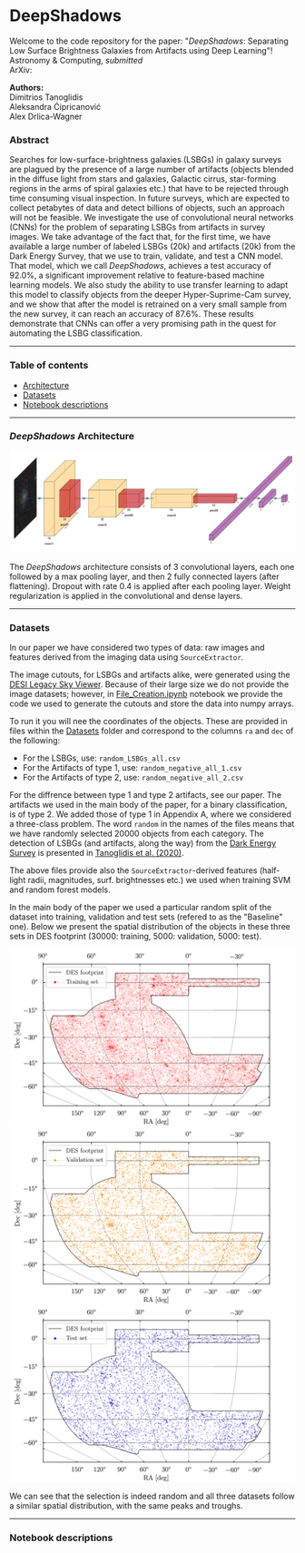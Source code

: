 # DeepShadows
Welcome to the code repository for the paper: "*DeepShadows*: Separating Low Surface Brightness Galaxies from Artifacts using Deep Learning"!\
Astronomy & Computing, *submitted*\
ArXiv: 


**Authors:**\
Dimitrios Tanoglidis\
Aleksandra Ćipricanović\
Alex Drlica-Wagner

### Abstract 

Searches for low-surface-brightness galaxies (LSBGs) in galaxy surveys are plagued by the presence of a large number of artifacts (objects blended in the diffuse light from stars and galaxies, Galactic cirrus, star-forming regions in the arms of spiral galaxies etc.) that have to be rejected through time consuming visual inspection. In future surveys, which are expected to collect petabytes of data and detect billions of objects, such an approach will not be feasible. We investigate the use of convolutional neural networks (CNNs) for the problem of separating LSBGs from artifacts in survey images. We take advantage of the fact that, for the first time, we have available a large number of labeled LSBGs (20k) and artifacts (20k) from the Dark Energy Survey, that we use to train, validate, and test a CNN model. That model, which we call *DeepShadows*, achieves a test accuracy of 92.0%, a significant improvement relative to feature-based machine learning models. We also study the ability to use transfer learning to adapt this model to classify objects from the deeper Hyper-Suprime-Cam survey, and we show that after the model is retrained on a very small sample from the new survey, it can reach an accuracy of 87.6%. These results demonstrate that CNNs can offer a very promising path in the quest for automating the LSBG classification.

---
### Table of contents

- [Architecture](#DeepShadows-Architecture)
- [Datasets](#Datasets)
- [Notebook descriptions](#Notebook_Descriptions)
---


### *DeepShadows* Architecture

![Architecture of DeepShadows](/Images/DeepShadows.png)

The *DeepShadows* architecture consists of 3 convolutional layers, each one followed by a max pooling layer, and then 2 fully connected layers (after flattening). 
Dropout with rate 0.4 is applied after each pooling layer. Weight regularization is applied in the convolutional and dense layers. 

--- 

### Datasets

In our paper we have considered two types of data: raw images and features derived from the imaging data using `SourceExtractor`.

The image cutouts, for LSBGs and artifacts alike, were generated using the [DESI Legacy Sky Viewer](https://www.legacysurvey.org/viewer). Because of their large size
we do not provide the image datasets; however, in [File_Creation.ipynb](/File_Creation.ipynb) notebook we provide the code we used to generate the cutouts and store the data into numpy arrays.

To run it you will nee the coordinates of the objects. These are provided in files within the [Datasets](/Datasets) folder and correspond to the columns `ra` and `dec` of the following:

- For the LSBGs, use: `random_LSBGs_all.csv`
- For the Artifacts of type 1, use: `random_negative_all_1.csv`
- For the Artifacts of type 2, use: `random_negative_all_2.csv`

For the diffrence between type 1 and type 2 artifacts, see our paper. The artifacts we used in the main body of the paper, for a binary classification, is of type 2. We added those of type 1 in Appendix A, where we considered a three-class problem. The word `random` in the names of the files means that we have randomly selected 20000 objects from each 
category. The detection of LSBGs (and artifacts, along the way) from the [Dark Energy Survey](https://www.darkenergysurvey.org/) is presented in [Tanoglidis et al. (2020)](https://arxiv.org/abs/2006.04294).

The above files provide also the `SourceExtractor`-derived features (half-light radii, magnitudes, surf. brightnesses etc.) we used when training SVM and random forest models.

In the main body of the paper we used a particular random split of the dataset into training, validation and test sets (refered to as the "Baseline" one).
Below we present the spatial distribution of the objects in these three sets in DES footprint (30000: training, 5000: validation, 5000: test).

<p float="center">
  <img src="/Images/Training.png" width="600" />
  <img src="/Images/Validation.png" width="600" /> 
  <img src="/Images/Test.png" width="600" />
</p>

We can see that the selection is indeed random and all three datasets follow a similar spatial distribution, with the same peaks and troughs.

---
### Notebook descriptions

